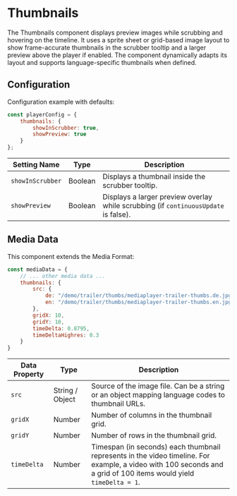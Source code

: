 # Thumbnails

The Thumbnails component displays preview images while scrubbing and hovering on the timeline. It uses a sprite sheet or grid-based image layout to show frame-accurate thumbnails in the scrubber tooltip and a larger preview above the player if enabled. The component dynamically adapts its layout and supports language-specific thumbnails when defined.

## Configuration

Configuration example with defaults:

```javascript
const playerConfig = {
    thumbnails: {
        showInScrubber: true,
        showPreview: true
    }
};
```

| Setting Name      | Type    | Description                                                  |
| ----------------- | ------- | ------------------------------------------------------------ |
| `showInScrubber`  | Boolean | Displays a thumbnail inside the scrubber tooltip.            |
| `showPreview`     | Boolean | Displays a larger preview overlay while scrubbing (if `continuousUpdate` is false). |

## Media Data

This component extends the Media Format:

```javascript
const mediaData = {
    // ... other media data ...
    thumbnails: {
        src: {
            de: "/demo/trailer/thumbs/mediaplayer-trailer-thumbs.de.jpg",
            en: "/demo/trailer/thumbs/mediaplayer-trailer-thumbs.en.jpg"
        },
        gridX: 10,
        gridY: 10,
        timeDelta: 0.8795,
        timeDeltaHighres: 0.3
    }
}
```

| Data Property | Type            | Description                                                  |
| ------------- | --------------- | ------------------------------------------------------------ |
| `src`         | String / Object | Source of the image file. Can be a string or an object mapping language codes to thumbnail URLs. |
| `gridX`       | Number          | Number of columns in the thumbnail grid.                     |
| `gridY`       | Number          | Number of rows in the thumbnail grid.                        |
| `timeDelta`   | Number          | Timespan (in seconds) each thumbnail represents in the video timeline. For example, a video with 100 seconds and a grid of 100 items would yield  `timeDelta = 1`. |